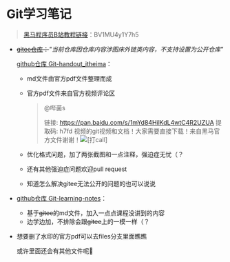 # Git学习笔记

>  [黑马程序员B站教程链接](https://www.bilibili.com/video/BV1MU4y1Y7h5/)：BV1MU4y1Y7h5

- ~~[gitee仓库](https://gitee.com/Eric_lHHI/Git-handout_itheima)：~~*"当前仓库因仓库内容涉图床外链类内容，不支持设置为公开仓库"*

  [github仓库 Git-handout_itheima](https://github.com/Eric-lHHI/Git-handout_itheima)：

  - md文件由官方pdf文件整理而成

  - 官方pdf文件来自官方视频评论区

    > @哔菌s
    >
    > 链接: https://pan.baidu.com/s/1mYd84HilKdL4wtC4R2UZUA 提取码: h7fd 
    > 视频的git视频和文档！大家需要直接下载！来自黑马官方文件谢谢！![[打call]](https://i0.hdslb.com/bfs/emote/431432c43da3ee5aab5b0e4f8931953e649e9975.png@48w_48h.webp)

  - 优化格式问题，加了两张截图和一点注释，强迫症无忧（？

  - 还有其他强迫症问题欢迎pull request

  - 知道怎么解决gitee无法公开的问题的也可以说说

- [github仓库 Git-learning-notes](https://github.com/Eric-lHHI/Git-learning-notes)：
  
  - 基于~~gitee~~的md文件，加入一点点课程没讲到的内容
  - 边学边加，不排除会跟~~gitee~~上的一模一样（？

- 想要删了水印的官方pdf可以去files分支里面瞧瞧

  或许里面还会有其他文件呢🤗
